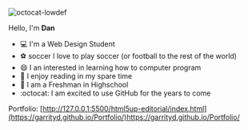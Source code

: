 ![octocat-lowdef](https://github.com/garrityd/garrityd/assets/155670850/615a7471-238f-49a5-a0eb-013f09b76bbc)

Hello, I'm **Dan**
 - :computer: I'm a Web Design Student
 - :soccer: soccer I love to play soccer (or football to the rest of the world)
 - 😄 I an interested in learning how to computer program
 - 📖 I enjoy reading in my spare time
 - 🏫 I am a Freshman in Highschool
 - :octocat: I am excited to use GitHub for the years to come

Portfolio: [http://127.0.0.1:5500/html5up-editorial/index.html](https://garrityd.github.io/Portfolio/)https://garrityd.github.io/Portfolio/
